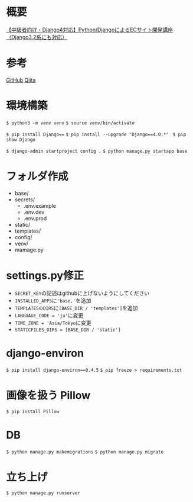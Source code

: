 # 概要
[【中級者向け・Django4対応】Python/DjangoによるECサイト開発講座（Django3.2系にも対応）](https://www.udemy.com/course/django-ecweb-vegeket/?couponCode=KEEPLEARNING)

# 参考
[GitHub](https://github.com/takux/vegeket_project)
[Qiita](https://qiita.com/takux)


# 環境構築
`$ python3 -m venv venv`
`$ source venv/bin/activate`

`$ pip install Django==`
`$ pip install --upgrade "Django==4.0.*" `
`$ pip show Django`

`$ django-admin startproject config .`
`$ python manage.py startapp base`


# フォルダ作成
- base/
- secrets/
    - .env.example
    - .env.dev
    - .env.prod
- static/
- templates/
- config/
- venv/
- mamage.py

# settings.py修正
- `SECRET_KEY`の記述はgithubに上げないようにしてください
- `INSTALLED_APPS`に`'base,'`を追加
- `TEMPLATESのDIRS`に`[BASE_DIR / 'templates']`を追加
- `LANGUAGE_CODE = 'ja'`に変更
- `TIME_ZONE = 'Asia/Tokyo`に変更
- `STATICFILES_DIRS = [BASE_DIR / 'static']`

# django-environ
`$ pip install django-environ==0.4.5`
`$ pip freeze > requirements.txt`

# 画像を扱う Pillow
`$ pip install Pillow`

# DB
`$ python manage.py makemigrations`
`$ python manage.py migrate`

# 立ち上げ
`$ python manage.py runserver`


